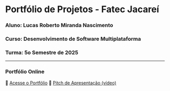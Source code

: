 # Portfólio de Projetos - Fatec Jacareí
### Aluno: Lucas Roberto Miranda Nascimento
### Curso: Desenvolvimento de Software Multiplataforma
### Turma: 5o Semestre de 2025
 
---

### Portfólio Online  
🔗 [Acesse o Portfólio]((https://fatec-jacarei-dsm-portfolio.github.io/ra2581392313023/))
🎤 [Pitch de Apresentação (vídeo)](https://teams.microsoft.com/l/message/48:notes/1747869570333?context=%7B%22contextType%22%3A%22chat%22%2C%22oid%22%3A%228%3Aorgid%3Ac886ec25-019d-4db7-8072-26161a80cea5%22%7D)
